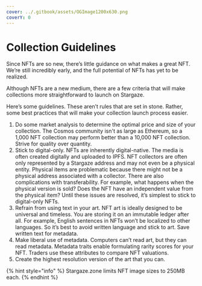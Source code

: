 ```yaml
---
cover: ../.gitbook/assets/OGImage1200x630.png
coverY: 0
---
```


# Collection Guidelines

Since NFTs are so new, there’s little guidance on what makes a great NFT. We’re still incredibly early, and the full potential of NFTs has yet to be realized.

Although NFTs are a new medium, there are a few criteria that will make collections more straightforward to launch on Stargaze.

Here’s some guidelines. These aren’t rules that are set in stone. Rather, some best practices that will make your collection launch process easier.

1. Do some market analysis to determine the optimal price and size of your collection. The Cosmos community isn't as large as Ethereum, so a 1,000 NFT collection may perform better than a 10,000 NFT collection. Strive for quality over quantity.
2. Stick to digital-only. NFTs are inherently digital-native. The media is often created digitally and uploaded to IPFS. NFT collectors are often only represented by a Stargaze address and may not even be a physical entity. Physical items are problematic because there might not be a physical address associated with a collector. There are also complications with transferability. For example, what happens when the physical version is sold? Does the NFT have an independent value from the physical item? Until these issues are resolved, it’s simplest to stick to digital-only NFTs.
3. Refrain from using text in your art. NFT art is ideally designed to be universal and timeless. You are storing it on an immutable ledger after all. For example, English sentences in NFTs won’t be localized to other languages. So it’s best to avoid written language and stick to art. Save written text for metadata.
4. Make liberal use of metadata. Computers can’t read art, but they can read metadata. Metadata traits enable formulating rarity scores for your NFT. Traders use these attributes to compare NFT valuations.
5. Create the highest resolution version of the art that you can.&#x20;

{% hint style="info" %}
Stargaze.zone limits NFT image sizes to 250MB each.
{% endhint %}

